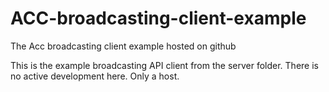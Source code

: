 # ACC-broadcasting-client-example
The Acc broadcasting client example hosted on github

This is the example broadcasting API client from the server folder.
There is no active development here. Only a host.

